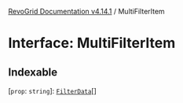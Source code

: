 [RevoGrid Documentation v4.14.1](README.md) / MultiFilterItem

# Interface: MultiFilterItem

## Indexable

 \[`prop`: `string`\]: [`FilterData`](Interface.FilterData.md)[]

